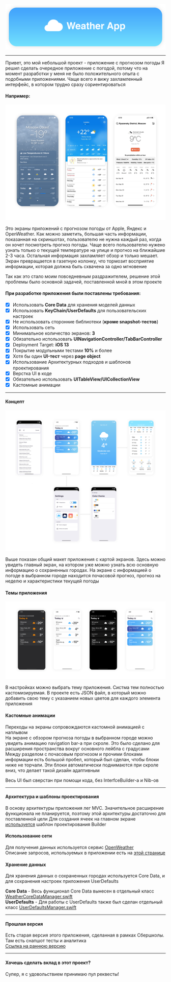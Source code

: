 ![cover](https://github.com/Lemonbrush/Weather/blob/main/Project_description_images/images/cover.png)

---

Привет, это мой небольшой проект - приложение с прогнозом погоды
Я решил сделать очередное приложение с погодой, потому что на момент разработки у меня не было положительного опыта с подобными приложениями. Чаще всего я вижу захламленный интерфейс, в котором трудно сразу сориентироваться 

#### Например:

![otherWeatherApps](https://github.com/Lemonbrush/Weather/blob/SberSchoolProject/Project_description_images/images/apps_examples.png)

Это экраны приложений с прогнозом погоды от Apple, Яндекс и OpenWeather. Как можно заметить, большая часть информации, показанная на скриншотах, пользователю не нужна каждый раз, когда он хочет посмотреть прогноз погоды. Чаще всего пользователю нужено узнать только о текущей температуре на улице и прогноз на ближайшие 2-3 часа. Остальная информация захламляет обзор и только мешает. Экран превращается в газетную колонку, что тормозит восприятие информации, которая должна быть схвачена за одно мгновение  

Так как это стало моим повседневным раздражителем, решение этой проблемы было основной задачей, поставленной мной в этом проекте  

#### При разработке приложения были поставлены требования:

- [X] Использовать **Core Data** для хранения моделей данных
- [X] Использовать **KeyChain/UserDefaults** для пользовательских настроек
- [X] Не использовать сторонние библиотеки (**кроме snapshot-тестов**)
- [X] Использовать сеть
- [X] Минимальное количество экранов: **3**
- [X] Обязательно использовать **UINavigationController/TabBarController**
- [X] Deployment Target: **iOS 13**
- [X] Покрытие модульными тестами **10%** и более
- [X] Хотя бы один **UI-тест** через **page object**
- [X] Использование Архитектурных подходов и шаблонов проектирования
- [X] Верстка UI в коде
- [X] Обязательно использовать **UITableView/UICollectionView**
- [X] Кастомные анимации

---

#### Концепт

![concept](https://github.com/Lemonbrush/Weather/blob/SberSchoolProject/Project_description_images/images/screen_map.png)

Выше показан общий макет приложения с картой экранов. Здесь можно увидеть главный экран, на котором уже можно узнать всю основную информацию о сохраненных городах. На экране с информацией о погоде в выбранном городе находится почасовой прогноз, прогноз на неделю и характеристики текущей погоды     

#### Темы приложения

![themes](https://github.com/Lemonbrush/Weather/blob/SberSchoolProject/Project_description_images/images/color_themes.png)

В настройках можно выбрать тему приложения. Систма тем полностью кастомизируемая. В проекте есть JSON файл, в который можно добавить свою тему с указанием новых цветов для каждого элемента приложения

#### Кастомные анимации

Переходы на экраны сопровождаются кастомной анимацией с наплывом  
На экране с обзором прогноза погоды в выбранном городе можно увидеть анимацию navigation bar-а при скроле. Это было сделано для расширения пространства вокруг основного лейбла с градусами  
Между разделом с почасовым прогнозом и прочими блоками информации есть большой пробел, который был сделан, чтобы блоки ниже не торчали. Эти блоки автоматически поднимаются при скроле вниз, что делает такой дизайн адаптивным  

Весь UI был сверстан при помощи кода, без InterfceBuilder-а и Nib-ов   

---

#### Архитектура и шаблоны проектирования

В основу архитектуры приложения лег MVC. Значительное расширение функционала не планируется, поэтому этой архитектуры достаточно для поставленной цели 
Для создания ячеек на главном экране [используется](https://github.com/Lemonbrush/Weather/blob/SberSchoolProject/Weather/Main%20menu/View/MainMenuCellBuilder.swift) шаблон проектирования Builder 

#### Использование сети

Для получения данных используется сервис [OpenWeather](https://openweathermap.org)  
Описание запросов, используемых в приложении есть на [этой странице](https://openweathermap.org/api/one-call-api)

#### Хранение данных

Для хранения данных о сохраненных городах используется Core Data, и для сохранения настроек приложения UserDefaults    

**Core Data** - Весь функционал Core Data вынесен в отдельный класс [WeatherCoreDataManager.swift](https://github.com/Lemonbrush/Weather/blob/SberSchoolProject/Weather/Supportive%20files/WeatherCoreDataManager.swift)  
**UserDefaults** - Для работы с UserDefaults также был сделан отдельный класс [UserDefaultsManager.swift](https://github.com/Lemonbrush/Weather/blob/SberSchoolProject/Weather/Supportive%20files/UserDefaultsManager.swift)  

---

#### Прошлая версия

Есть старая версия этого приложения, сделанная в рамках Сбершколы. Там есть снапшот тесты и аналитика  
[Ссылка на раннюю версию](https://github.com/Lemonbrush/Weather/tree/SberSchoolProject)

---

#### Хочешь сделать вклад в этот проект?

Супер, я с удовольствием принимаю пул реквесты!

